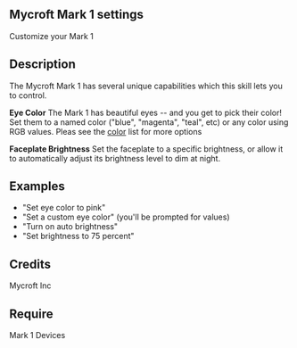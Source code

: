 ## Mycroft Mark 1 settings
Customize your Mark 1

## Description
The Mycroft Mark 1 has several unique capabilities which this skill lets you to control.

__Eye Color__
The Mark 1 has beautiful eyes -- and you get to pick their color!  Set them to a named color ("blue", "magenta", "teal", etc) or any color using RGB values. Pleas see the [color](https://github.com/MycroftAI/mycroft-mark-1/blob/dev/dialog/en-us/colors.value) list for more options

__Faceplate Brightness__
Set the faceplate to a specific brightness, or allow it to automatically adjust its brightness level to dim at night.

## Examples
* "Set eye color to pink"
* "Set a custom eye color" (you'll be prompted for values)
* "Turn on auto brightness"
* "Set brightness to 75 percent"

## Credits
Mycroft Inc

## Require
Mark 1 Devices

